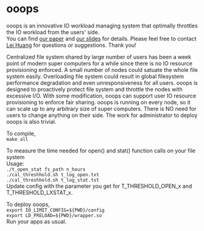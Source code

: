 # ooops
ooops is an innovative IO workload managing system that optimally throttles the IO workload from the users' side. <br>
You can find [our paper](https://github.com/TACC/ooops/raw/master/OOOPS_2018.pdf) and [our slides](https://github.com/TACC/ooops/raw/master/OOOPS_HUST_2018_final.pdf) for details. Please feel free to contact [Lei Huang](https://www.tacc.utexas.edu/about/directory/lei-huang) for questions or suggestions. Thank you!

Centralized file system shared by large number of users has been a week point of modern super computers for a while since there is no IO resource provisioning enforced. A small number of nodes could satuate the whole file system easily. Overloading file system could result in global filesystem performance degradation and even unresponsiveness for all users. ooops is designed to proactively protect file system and throttle the nodes with excessive I/O. With some modification, ooops can support user IO resource provisioning to enforce fair sharing. ooops is running on every node, so it can scale up to any arbitrary size of super computers. There is NO need for users to change anything on their side. The work for administrator to deploy ooops is also trivial. 

To compile,<br> 
`make all`<br>

To measure the time needed for open() and stat() function calls on your file system<br>
Usage: <br>
`./t_open_stat fs_path n_hours` <br>
`./cal_threshhold.sh t_log_open.txt` <br>
`./cal_threshhold.sh t_log_stat.txt` <br>
Update config with the parameter you get for T_THRESHOLD_OPEN_x and T_THRESHOLD_LXSTAT_x.

To deploy ooops, <br>
`export IO_LIMIT_CONFIG=${PWD}/config` <br>
`export LD_PRELOAD=${PWD}/wrapper.so` <br>
 Run your apps as usual. 


